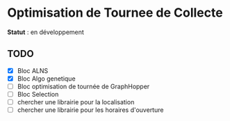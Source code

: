 # Optimisation de Tournee de Collecte 
**Statut** : en développement

## TODO
- [x] Bloc ALNS
- [x] Bloc Algo genetique
- [ ] Bloc optimisation de tournée de GraphHopper
- [ ] Bloc Selection
- [ ] chercher une librairie pour la localisation
- [ ] chercher une librairie pour les horaires d'ouverture